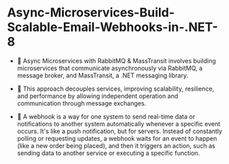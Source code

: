 # Async-Microservices-Build-Scalable-Email-Webhooks-in-.NET-8
- :telescope: Async Microservices with RabbitMQ &amp; MassTransit involves building microservices that communicate asynchronously via RabbitMQ, a message broker, and MassTransit, a .NET messaging library.

- :telescope: This approach decouples services, improving scalability, resilience, and performance by allowing independent operation and communication through message exchanges.

- :telescope: A webhook is a way for one system to send real-time data or notifications to another system automatically whenever a specific event occurs. It's like a push notification, but for servers. Instead of constantly polling or requesting updates, a webhook waits for an event to happen (like a new order being placed), and then it triggers an action, such as sending data to another service or executing a specific function.

